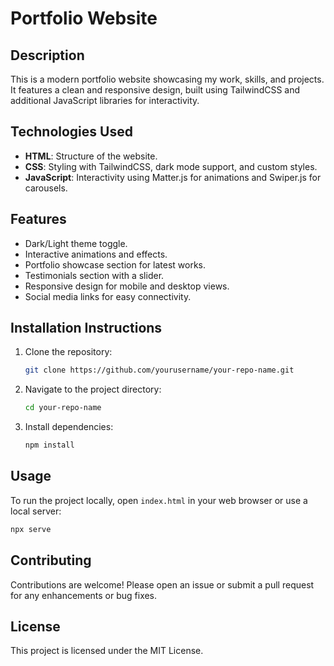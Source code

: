 # Portfolio Website

## Description
This is a modern portfolio website showcasing my work, skills, and projects. It features a clean and responsive design, built using TailwindCSS and additional JavaScript libraries for interactivity.

## Technologies Used
- **HTML**: Structure of the website.
- **CSS**: Styling with TailwindCSS, dark mode support, and custom styles.
- **JavaScript**: Interactivity using Matter.js for animations and Swiper.js for carousels.

## Features
- Dark/Light theme toggle.
- Interactive animations and effects.
- Portfolio showcase section for latest works.
- Testimonials section with a slider.
- Responsive design for mobile and desktop views.
- Social media links for easy connectivity.

## Installation Instructions
1. Clone the repository:
   ```bash
   git clone https://github.com/yourusername/your-repo-name.git
   ```
2. Navigate to the project directory:
   ```bash
   cd your-repo-name
   ```
3. Install dependencies:
   ```bash
   npm install
   ```

## Usage
To run the project locally, open `index.html` in your web browser or use a local server:
```bash
npx serve
```

## Contributing
Contributions are welcome! Please open an issue or submit a pull request for any enhancements or bug fixes.

## License
This project is licensed under the MIT License.

